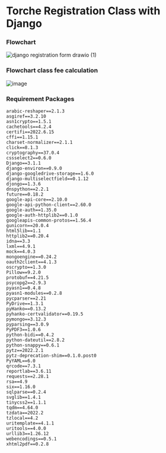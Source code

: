 # Torche Registration Class with Django

### Flowchart
![django registration form drawio (1)](https://user-images.githubusercontent.com/69528812/196669243-319905d6-c186-4b0e-86e4-3903c9e6d3d8.png)


### Flowchart class fee calculation
![image](https://user-images.githubusercontent.com/69528812/196670617-24068708-16df-4078-a485-e323ac996902.png)


### Requirement Packages
````
arabic-reshaper==2.1.3
asgiref==3.2.10
asn1crypto==1.5.1
cachetools==4.2.4
certifi==2022.6.15
cffi==1.15.1
charset-normalizer==2.1.1
click==8.1.3
cryptography==37.0.4
cssselect2==0.6.0
Django==3.1.1
django-environ==0.9.0
django-googledrive-storage==1.6.0
django-multiselectfield==0.1.12
djongo==1.3.6
dnspython==2.2.1
future==0.18.2
google-api-core==2.10.0
google-api-python-client==2.60.0
google-auth==1.35.0
google-auth-httplib2==0.1.0
googleapis-common-protos==1.56.4
gunicorn==20.0.4
html5lib==1.1
httplib2==0.20.4
idna==3.3
lxml==4.9.1
mock==4.0.3
mongoengine==0.24.2
oauth2client==4.1.3
oscrypto==1.3.0
Pillow==9.2.0
protobuf==4.21.5
psycopg2==2.9.3
pyasn1==0.4.8
pyasn1-modules==0.2.8
pycparser==2.21
PyDrive==1.3.1
pyHanko==0.13.2
pyhanko-certvalidator==0.19.5
pymongo==3.12.3
pyparsing==3.0.9
PyPDF3==1.0.6
python-bidi==0.4.2
python-dateutil==2.8.2
python-snappy==0.6.1
pytz==2022.2.1
pytz-deprecation-shim==0.1.0.post0
PyYAML==6.0
qrcode==7.3.1
reportlab==3.6.11
requests==2.28.1
rsa==4.9
six==1.16.0
sqlparse==0.2.4
svglib==1.4.1
tinycss2==1.1.1
tqdm==4.64.0
tzdata==2022.2
tzlocal==4.2
uritemplate==4.1.1
uritools==4.0.0
urllib3==1.26.12
webencodings==0.5.1
xhtml2pdf==0.2.8
````

